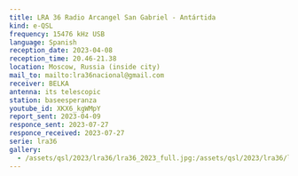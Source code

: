 ```yaml
---
title: LRA 36 Radio Arcangel San Gabriel - Antártida
kind: e-QSL
frequency: 15476 kHz USB
language: Spanish
reception_date: 2023-04-08
reception_time: 20.46-21.38
location: Moscow, Russia (inside city)
mail_to: mailto:lra36nacional@gmail.com
receiver: BELKA
antenna: its telescopic
station: baseesperanza
youtube_id: XKX6_kgWMpY 
report_sent: 2023-04-09
responce_sent: 2023-07-27
responce_received: 2023-07-27
serie: lra36
gallery:
  - /assets/qsl/2023/lra36/lra36_2023_full.jpg:/assets/qsl/2023/lra36/lra36_2023_small.jpg
---
```

